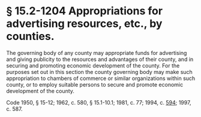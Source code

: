 # § 15.2-1204 Appropriations for advertising resources, etc., by counties.

<p>The governing body of any county may appropriate funds for advertising and giving publicity to the resources and advantages of their county, and in securing and promoting economic development of the county. For the purposes set out in this section the county governing body may make such appropriation to chambers of commerce or similar organizations within such county, or to employ suitable persons to secure and promote economic development of the county.</p><p>Code 1950, § 15-12; 1962, c. 580, § 15.1-10.1; 1981, c. 77; 1994, c. <a href='http://lis.virginia.gov/cgi-bin/legp604.exe?941+ful+CHAP0594'>594</a>; 1997, c. 587.</p>